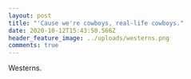 ```yaml
---
layout: post
title: "'Cause we're cowboys, real-life cowboys."
date: 2020-10-12T15:43:50.566Z
header_feature_image: ../uploads/westerns.png
comments: true
---
```

Westerns.